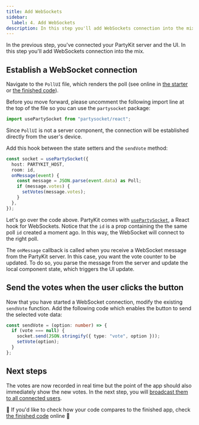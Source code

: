 ```yaml
---
title: Add WebSockets
sidebar:
  label: 4. Add WebSockets
description: In this step you'll add WebSockets connection into the mix
---
```


In the previous step, you've connected your PartyKit server and the UI. In this step you'll add WebSockets connection into the mix.

## Establish a WebSocket connection

Navigate to the `PollUI` file, which renders the poll (see online in <a href="https://github.com/partykit/tutorial-starter-partypoll/blob/main/components/PollUI.tsx#L22-L26" target="_blank" rel="noopener noreferrer">the starter</a> or <a href="https://github.com/partykit/partypoll/blob/main/components/PollUI.tsx#L21-L37" target="_blank" rel="noopener noreferrer">the finished code</a>).

Before you move forward, please uncomment the following import line at the top of the file so you can use the `partysocket` package:

```ts
import usePartySocket from "partysocket/react";
```

Since `PollUI` is not a server component, the connection will be established directly from the user's device.

Add this hook between the state setters and the `sendVote` method:

```ts
const socket = usePartySocket({
  host: PARTYKIT_HOST,
  room: id,
  onMessage(event) {
    const message = JSON.parse(event.data) as Poll;
    if (message.votes) {
      setVotes(message.votes);
    }
  },
});
```

Let's go over the code above. PartyKit comes with <a href="https://docs.partykit.io/reference/partysocket-api/#usage-with-react" target="_blank" rel="noopener noreferrer"><code>usePartySocket</code></a>, a React hook for WebSockets. Notice that the `id` is a prop containing the the same poll `id` created a moment ago. In this way, the WebSocket will connect to the right poll.

The `onMessage` callback is called when you receive a WebSocket message from the PartyKit server. In this case, you want the vote counter to be updated. To do so, you parse the message from the server and update the local component state, which triggers the UI update.

## Send the votes when the user clicks the button

Now that you have started a WebSocket connection, modify the existing `sendVote` function. Add the following code which enables the button to send the selected vote data:

```ts
const sendVote = (option: number) => {
  if (vote === null) {
    socket.send(JSON.stringify({ type: "vote", option }));
    setVote(option);
  }
};
```

## Next steps

The votes are now recorded in real time but the point of the app should also immediately show the new votes. In the next step, you will [broadcast them to all connected users](/tutorials/add-partykit-to-a-nextjs-app/5-broadcast-the-change).

🎈 If you'd like to check how your code compares to the finished app, check <a href="https://github.com/partykit/partypoll/blob/main/components/PollUI.tsx#L21-L37" target="_blank" rel="noopener noreferrer">the finished code</a> online 🎈
